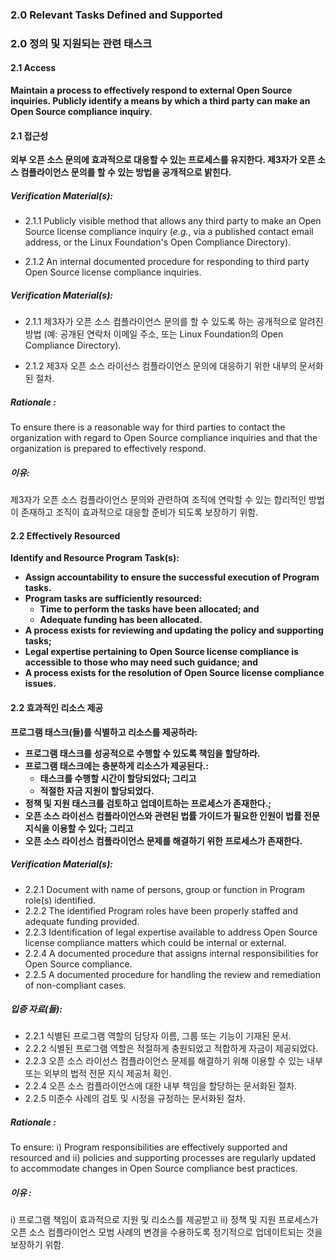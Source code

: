 ### 2.0 Relevant Tasks Defined and Supported

### 2.0 정의 및 지원되는 관련 태스크


#### 2.1         Access

**Maintain a process to effectively respond to external Open Source inquiries. Publicly identify a means by which a third party can make an Open Source compliance inquiry.**

#### 2.1         접근성

**외부 오픈 소스 문의에 효과적으로 대응할 수 있는 프로세스를 유지한다. 제3자가 오픈 소스 컴플라이언스 문의를 할 수 있는 방법을 공개적으로 밝힌다.**

##### Verification Material(s):

- 2.1.1 Publicly visible method that allows any third party to make an Open Source license compliance inquiry (_e.g._, via a published contact email address, or the Linux Foundation&#39;s Open Compliance Directory).

- 2.1.2 An internal documented procedure for responding to third party Open Source license compliance inquiries.


##### Verification Material(s):

- 2.1.1 제3자가 오픈 소스 컴플라이언스 문의를 할 수 있도록 하는 공개적으로 알려진 방법 (예: 공개된 연락처 이메일 주소, 또는 Linux Foundation의 Open Compliance Directory).

- 2.1.2 제3자 오픈 소스 라이선스 컴플라이언스 문의에 대응하기 위한 내부의 문서화된 절차.

##### Rationale :
To ensure there is a reasonable way for third parties to contact the organization with regard to Open Source compliance inquiries and that the organization is prepared to effectively respond.

##### 이유:
제3자가 오픈 소스 컴플라이언스 문의와 관련하여 조직에 연락할 수 있는 합리적인 방법이 존재하고 조직이 효과적으로 대응할 준비가 되도록 보장하기 위함.

#### 2.2          Effectively Resourced

**Identify and Resource Program Task(s):**

- **Assign accountability to ensure the successful execution of Program tasks.**
- **Program tasks are sufficiently resourced:**
  - **Time to perform the tasks have been allocated; and**
  - **Adequate funding has been allocated.**
- **A process exists for reviewing and updating the policy and supporting tasks;**
- **Legal expertise pertaining to Open Source license compliance is accessible to those who may need such guidance; and**
- **A process exists for the resolution of Open Source license compliance issues.**


#### 2.2          효과적인 리소스 제공

**프로그램 태스크(들)를 식별하고 리소스를 제공하라:**

- **프로그램 태스크를 성공적으로 수행할 수 있도록 책임을 할당하라.**
- **프로그램 태스크에는 충분하게 리소스가 제공된다.:**
  - **태스크를 수행할 시간이 할당되었다; 그리고**
  - **적절한 자금 지원이 할당되었다.**
- **정책 및 지원 태스크를 검토하고 업데이트하는 프로세스가 존재한다.;**
- **오픈 소스 라이선스 컴플라이언스와 관련된 법률 가이드가 필요한 인원이 법률 전문 지식을 이용할 수 있다; 그리고**
- **오픈 소스 라이선스 컴플라이언스 문제를 해결하기 위한 프로세스가 존재한다.**

##### Verification Material(s):

- 2.2.1 Document with name of persons, group or function in Program role(s) identified.
- 2.2.2 The identified Program roles have been properly staffed and adequate funding provided.
- 2.2.3 Identification of legal expertise available to address Open Source license compliance matters which could be internal or external.
- 2.2.4 A documented procedure that assigns internal responsibilities for Open Source compliance.
- 2.2.5 A documented procedure for handling the review and remediation of non-compliant cases.

##### 입증 자료(들):

- 2.2.1 식별된 프로그램 역할의 담당자 이름, 그룹 또는 기능이 기재된 문서.
- 2.2.2 식별된 프로그램 역할은 적절하게 충원되었고 적합하게 자금이 제공되었다.
- 2.2.3 오픈 소스 라이선스 컴플라이언스 문제를 해결하기 위해 이용할 수 있는 내부 또는 외부의 법적 전문 지식 제공처 확인.
- 2.2.4 오픈 소스 컴플라이언스에 대한 내부 책임을 할당하는 문서화된 절차.
- 2.2.5 미준수 사례의 검토 및 시정을 규정하는 문서화된 절차.

##### Rationale :

To ensure: i) Program responsibilities are effectively supported and resourced and ii) policies and supporting processes are regularly updated to accommodate changes in Open Source compliance best practices.

##### 이유 :

i) 프로그램 책임이 효과적으로 지원 및 리소스를 제공받고 ii) 정책 및 지원 프로세스가 오픈 소스 컴플라이언스 모범 사례의 변경을 수용하도록 정기적으로 업데이트되는 것을 보장하기 위함.
